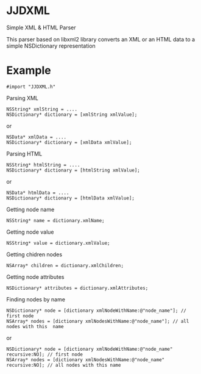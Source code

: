 JJDXML
======

Simple XML &amp; HTML Parser

This parser based on libxml2 library converts an XML or an HTML data to
a simple NSDictionary representation

Example
=======

```objc
#import "JJDXML.h"
```
Parsing XML
```objc
NSString* xmlString = ....
NSDictionary* dictionary = [xmlString xmlValue];
```
or
```objc
NSData* xmlData = ....
NSDictionary* dictionary = [xmlData xmlValue];
```
Parsing HTML
```objc
NSString* htmlString = ....
NSDictionary* dictionary = [htmlString xmlValue];
```
or
```objc
NSData* htmlData = ....
NSDictionary* dictionary = [htmlData xmlValue];
```
Getting node name
```objc
NSString* name = dictionary.xmlName;
```
Getting node value
```objc
NSString* value = dictionary.xmlValue;
```
Getting chidren nodes
```objc
NSArray* children = dictionary.xmlChildren;
```
Getting node attributes
```objc
NSDictionary* attributes = dictionary.xmlAttributes;
```
Finding nodes by name
```objc
NSDictionary* node = [dictionary xmlNodeWithName:@"node_name"]; // first node
NSArray* nodes = [dictionary xmlNodesWithName:@"node_name"]; // all nodes with this  name
```
or
```objc
NSDictionary* node = [dictionary xmlNodeWithName:@"node_name" recursive:NO]; // first node
NSArray* nodes = [dictionary xmlNodesWithName:@"node_name" recursive:NO]; // all nodes with this name
```
